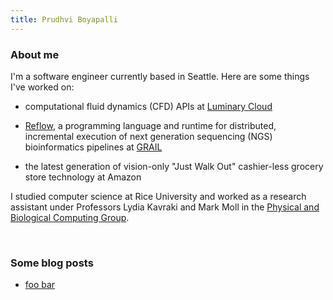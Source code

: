 ```yaml
---
title: Prudhvi Boyapalli
---
```



### About me
I'm a software engineer currently based in Seattle. Here are some things
I've worked on:

- computational fluid dynamics (CFD) APIs at [Luminary Cloud](https://www.luminarycloud.com)

- [Reflow](https://github.com/grailbio/reflow), a
programming language and runtime for distributed, incremental
execution of next generation sequencing (NGS) bioinformatics
pipelines at [GRAIL](https://grail.com)

- the latest generation of vision-only "Just Walk Out" cashier-less grocery
store technology at Amazon

I studied computer science at Rice University and worked as a research assistant
under Professors Lydia Kavraki and Mark Moll in the [Physical and Biological
Computing Group](https://kavrakilab.org).

<br>

### Some blog posts

- [foo bar](todo)